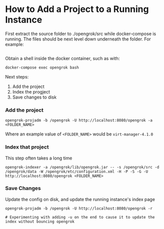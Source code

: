 # How to Add a Project to a Running Instance

First extract the source folder to ./opengrok/src while docker-compose is running.
The files should be next level down underneath the folder. For example:

```

```

Obtain a shell inside the docker container, such as with:

```
docker-compose exec opengrok bash
```

Next steps:

 1. Add the project
 1. Index the progject
 1. Save changes to disk

### Add the project

```
opengrok-projadm -b /opengrok -U http://localhost:8080/opengrok -a <FOLDER_NAME>
```

Where an example value of `<FOLDER_NAME>` would be `virt-manager-4.1.0`

### Index that project

This step often takes a long time

```
opengrok-indexer -a /opengrok/lib/opengrok.jar -- -s /opengrok/src -d /opengrok/data -W /opengrok/etc/configuration.xml -H -P -S -G -U http://localhost:8080/opengrok <FOLDER_NAME>
```

### Save Changes

Update the config on disk, and update the running instance's index page

```
opengrok-projadm -b /opengrok -U http://localhost:8080/opengrok -r

# Experimenting with adding -u on the end to cause it to update the index without bouncing opengrok
```
